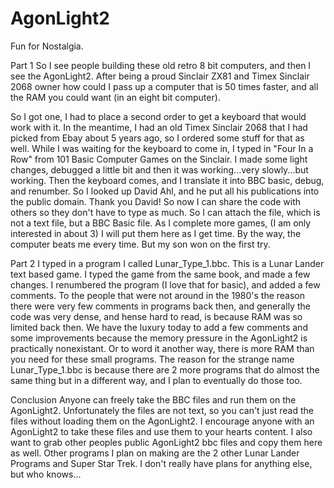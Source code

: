 # AgonLight2
Fun for Nostalgia.

Part 1
So I see people building these old retro 8 bit computers, and then I see the AgonLight2.
After being a proud Sinclair ZX81 and Timex Sinclair 2068 owner how could I pass up a computer that is 50 times faster,
and all the RAM you could want (in an eight bit computer).

So I got one, I had to place a second order to get a keyboard that would work with it.
In the meantime, I had an old Timex Sinclair 2068 that I had picked from Ebay about 5 years ago, so I ordered some stuff for that as well.
While I was waiting for the keyboard to come in, I typed in "Four In a Row" from 101 Basic Computer Games on the Sinclair.
I made some light changes, debugged a little bit and then it was working...very slowly...but working.
Then the keyboard comes, and I translate it into BBC basic, debug, and renumber.
So I looked up David Ahl, and he put all his publications into the public domain. Thank you David!
So now I can share the code with others so they don't have to type as much.
So I can attach the file, which is not a text file, but a BBC Basic file.
As I complete more games, (I am only interested in about 3) I will put them here as I get time.
By the way, the computer beats me every time.  But my son won on the first try.

Part 2
I typed in a program I called Lunar_Type_1.bbc. This is a Lunar Lander text based game. I typed the game from the same book, and made a few changes.
I renumbered the program (I love that for basic), and added a few comments.  To the people that were not around in the 1980's the reason there were very few comments in programs back then, and generally the code was very dense, and hense hard to read, is because RAM was so limited back then.  We have the luxury today to add a few comments and some improvements because the memory pressure in the AgonLight2 is practically nonexistant.  Or to word it another way, there is more RAM than you need for these small programs.  The reason for the strange name Lunar_Type_1.bbc is because there are 2 more programs that do almost the same thing but in a different way, and I plan to eventually do those too.

Conclusion
Anyone can freely take the BBC files and run them on the AgonLight2.
Unfortunately the files are not text, so you can't just read the files without loading them on the AgonLight2.
I encourage anyone with an AgonLight2 to take these files and use them to your hearts content.
I also want to grab other peoples public AgonLight2 bbc files and copy them here as well.
Other programs I plan on making are the 2 other Lunar Lander Programs and Super Star Trek.
I don't really have plans for anything else, but who knows...
